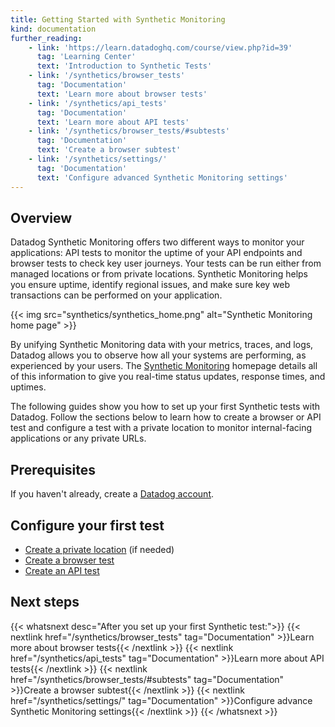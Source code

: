 ```yaml
---
title: Getting Started with Synthetic Monitoring
kind: documentation
further_reading:
    - link: 'https://learn.datadoghq.com/course/view.php?id=39'
      tag: 'Learning Center'
      text: 'Introduction to Synthetic Tests'
    - link: '/synthetics/browser_tests'
      tag: 'Documentation'
      text: 'Learn more about browser tests'
    - link: '/synthetics/api_tests'
      tag: 'Documentation'
      text: 'Learn more about API tests'
    - link: '/synthetics/browser_tests/#subtests'
      tag: 'Documentation'
      text: 'Create a browser subtest'
    - link: '/synthetics/settings/'
      tag: 'Documentation'
      text: 'Configure advanced Synthetic Monitoring settings'
---
```


## Overview

Datadog Synthetic Monitoring offers two different ways to monitor your applications: API tests to monitor the uptime of your API endpoints and browser tests to check key user journeys. Your tests can be run either from managed locations or from private locations. Synthetic Monitoring helps you ensure uptime, identify regional issues, and make sure key web transactions can be performed on your application.

{{< img src="synthetics/synthetics_home.png" alt="Synthetic Monitoring home page" >}}

By unifying Synthetic Monitoring data with your metrics, traces, and logs, Datadog allows you to observe how all your systems are performing, as experienced by your users. The [Synthetic Monitoring][1] homepage details all of this information to give you real-time status updates, response times, and uptimes.

The following guides show you how to set up your first Synthetic tests with Datadog. Follow the sections below to learn how to create a browser or API test and configure a test with a private location to monitor internal-facing applications or any private URLs.

## Prerequisites

If you haven't already, create a [Datadog account][2].

## Configure your first test

- [Create a private location][3] (if needed)
- [Create a browser test][4]
- [Create an API test][5]

## Next steps

{{< whatsnext desc="After you set up your first Synthetic test:">}}
{{< nextlink href="/synthetics/browser_tests" tag="Documentation" >}}Learn more about browser tests{{< /nextlink >}}
{{< nextlink href="/synthetics/api_tests" tag="Documentation" >}}Learn more about API tests{{< /nextlink >}}
{{< nextlink href="/synthetics/browser_tests/#subtests" tag="Documentation" >}}Create a browser subtest{{< /nextlink >}}
{{< nextlink href="/synthetics/settings/" tag="Documentation" >}}Configure advance Synthetic Monitoring settings{{< /nextlink >}}
{{< /whatsnext >}}

[1]: https://app.datadoghq.com/synthetics/list
[2]: https://www.datadoghq.com/
[3]: /getting_started/synthetics/private_location/
[4]: /getting_started/synthetics/browser_test/
[5]: /getting_started/synthetics/api_test/
